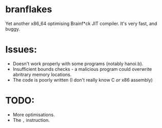 # branflakes
Yet another x86_64 optimising Brainf*ck JIT compiler. It's very fast, and buggy.

# Issues:
- Doesn't work properly with some programs (notably hanoi.b).
- Insufficient bounds checks - a malicious program could overwrite abritrary memory locations.
- The code is poorly written (I don't really know C *or* x86 assembly)

# TODO:
-  More optimisations.
-  The `,` instruction.
